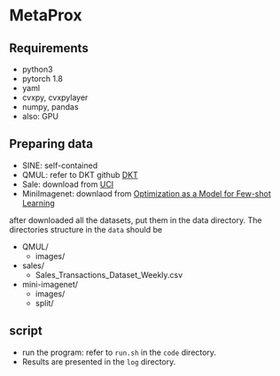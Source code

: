 # MetaProx

## Requirements
* python3
* pytorch 1.8
* yaml
* cvxpy, cvxpylayer
* numpy, pandas
* also: GPU


## Preparing data
* SINE: self-contained
* QMUL: refer to DKT github [DKT](https://github.com/BayesWatch/deep-kernel-transfer)
* Sale: download from [UCI](https://archive.ics.uci.edu/ml/datasets/Sales_Transactions_Dataset_Weekly)
* MiniImagenet: downlaod from [Optimization as a Model for Few-shot Learning](https://github.com/markdtw/meta-learning-lstm-pytorch)

after downloaded all the datasets, put them in the data directory.
The directories structure in the `data` should be
* QMUL/
    * images/
* sales/
    * Sales_Transactions_Dataset_Weekly.csv
* mini-imagenet/
    * images/
    * split/

## script
* run the program: refer to `run.sh` in the `code` directory.
* Results are presented in the `log` directory.

